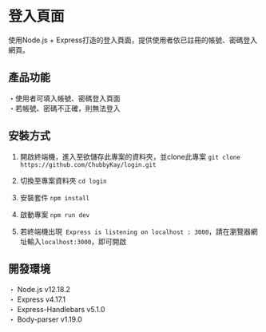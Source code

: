 # 登入頁面 
使用Node.js + Express打造的登入頁面，提供使用者依已註冊的帳號、密碼登入網頁。

## 產品功能 
・使用者可填入帳號、密碼登入頁面<br>
・若帳號、密碼不正確，則無法登入<br>

## 安裝方式 
1. 開啟終端機，進入至欲儲存此專案的資料夾，並clone此專案
`git clone https://github.com/ChubbyKay/login.git`

2. 切換至專案資料夾
`cd login `

3. 安裝套件
`npm install`

4. 啟動專案
`npm run dev`

5. 若終端機出現` Express is listening on localhost : 3000`，請在瀏覽器網址輸入` localhost:3000 `，即可開啟

## 開發環境
・ Node.js v12.18.2<br>
・ Express v4.17.1<br>
・ Express-Handlebars v5.1.0<br>
・ Body-parser v1.19.0<br>